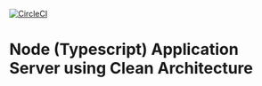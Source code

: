 [![CircleCI](https://circleci.com/gh/omarcoteixeira/node-typescript-clean-architecture/tree/master.svg?style=svg)](https://circleci.com/gh/omarcoteixeira/node-typescript-clean-architecture/tree/master)

# Node (Typescript) Application Server using Clean Architecture